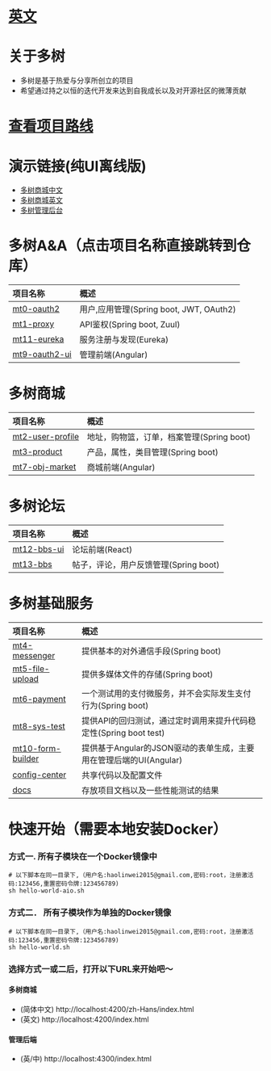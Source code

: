 # [英文](README.en-US.MD)
# 关于多树
- 多树是基于热爱与分享所创立的项目
- 希望通过持之以恒的迭代开发来达到自我成长以及对开源社区的微薄贡献
# [查看项目路线](https://github.com/publicdevop2019?tab=projects)
# 演示链接(纯UI离线版)
- [多树商城中文](https://mt7-obj-market.firebaseapp.com/zh-Hans/index.html)
- [多树商城英文](https://mt7-obj-market.firebaseapp.com/index.html)
- [多树管理后台](https://mt9-oauth2-ui.firebaseapp.com/index.html)
# 多树A&A（点击项目名称直接跳转到仓库）
|  项目名称  |  概述 |
|:---|:---|
|  [mt0-oauth2](https://github.com/publicdevop2019/mt0-oauth2 )  | 用户,应用管理(Spring boot, JWT, OAuth2)  |
|  [mt1-proxy](https://github.com/publicdevop2019/mt1-proxy)  |  API鉴权(Spring boot, Zuul)  |
|  [mt11-eureka](https://github.com/publicdevop2019/mt11-eureka)  |  服务注册与发现(Eureka)  |
|  [mt9-oauth2-ui](https://github.com/publicdevop2019/mt9-oauth2-ui)  |  管理前端(Angular)  |
# 多树商城
|  项目名称  |  概述  |
|:---|:---|
|  [mt2-user-profile](https://github.com/publicdevop2019/mt2-user-profile)  |  地址，购物篮，订单，档案管理(Spring boot)  |
|  [mt3-product](https://github.com/publicdevop2019/mt3-product )  | 产品，属性，类目管理(Spring boot)  |
|  [mt7-obj-market](https://github.com/publicdevop2019/mt7-obj-market )  | 商城前端(Angular)  |
# 多树论坛
|  项目名称  |  概述  |
|:---|:---|
|  [mt12-bbs-ui](https://github.com/publicdevop2019/mt12-bbs-ui)  |  论坛前端(React)  |
|  [mt13-bbs](https://github.com/publicdevop2019/mt13-bbs)  |  帖子，评论，用户反馈管理(Spring boot)  |
# 多树基础服务
|  项目名称  |  概述  |
|:---|:---|
|  [mt4-messenger](https://github.com/publicdevop2019/mt4-messenger)  |  提供基本的对外通信手段(Spring boot)  |
|  [mt5-file-upload](https://github.com/publicdevop2019/mt5-file-upload)  |  提供多媒体文件的存储(Spring boot)  |
|  [mt6-payment](https://github.com/publicdevop2019/mt6-payment )  | 一个测试用的支付微服务，并不会实际发生支付行为(Spring boot)  |
|  [mt8-sys-test](https://github.com/publicdevop2019/mt8-sys-test )  |  提供API的回归测试，通过定时调用来提升代码稳定性(Spring boot test) |
|  [mt10-form-builder](https://github.com/publicdevop2019/mt10-form-builder )  | 提供基于Angular的JSON驱动的表单生成，主要用在管理后端的UI(Angular)  |
| [config-center]( https://github.com/publicdevop2019/config-center )  | 共享代码以及配置文件 |
|  [docs](https://github.com/publicdevop2019/docs  )  | 存放项目文档以及一些性能测试的结果 |
# 快速开始（需要本地安装Docker）
### 方式一. 所有子模块在一个Docker镜像中
``` shell script
# 以下脚本在同一目录下,（用户名:haolinwei2015@gmail.com,密码:root，注册激活码:123456,重置密码令牌:123456789)
sh hello-world-aio.sh
```
### 方式二． 所有子模块作为单独的Docker镜像
``` shell script
# 以下脚本在同一目录下,（用户名:haolinwei2015@gmail.com,密码:root，注册激活码:123456,重置密码令牌:123456789)
sh hello-world.sh
```
### 选择方式一或二后，打开以下URL来开始吧～
#### 多树商城
- (简体中文) http://localhost:4200/zh-Hans/index.html
- (英文) http://localhost:4200/index.html
#### 管理后端
- (英/中) http://localhost:4300/index.html